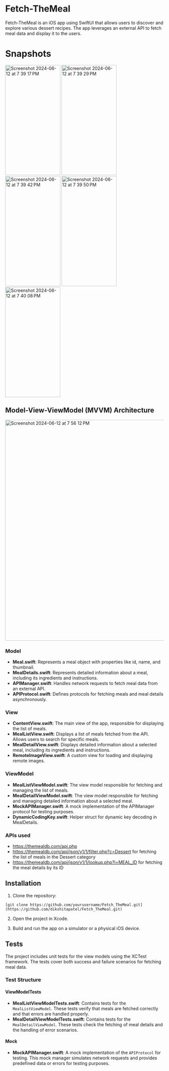 # Fetch-TheMeal

Fetch-TheMeal is an iOS app using SwiftUI that allows users to discover and explore various dessert recipes. The app leverages an external API to fetch meal data and display it to the users.

# Snapshots


<img width="175" height="350" alt="Screenshot 2024-06-12 at 7 39 17 PM" src="https://github.com/dikshitapatel/Fetch_TheMeal/assets/51240335/9f9d7734-4989-4d79-b4d5-bbf92854316d">
<img width="175" height="350" alt="Screenshot 2024-06-12 at 7 39 29 PM" src="https://github.com/dikshitapatel/Fetch_TheMeal/assets/51240335/436a19aa-ffb0-4503-b9b8-ee3d5d2eeae1">
<img width="175" height="350" alt="Screenshot 2024-06-12 at 7 39 42 PM" src="https://github.com/dikshitapatel/Fetch_TheMeal/assets/51240335/b75e4357-a159-46a0-813d-469c2595e6c0">
<img width="175" height="350" alt="Screenshot 2024-06-12 at 7 39 50 PM" src="https://github.com/dikshitapatel/Fetch_TheMeal/assets/51240335/ee18daa6-22da-4a3c-8603-25deb9f5d4f1">
<img width="175" height="350" alt="Screenshot 2024-06-12 at 7 40 08 PM" src="https://github.com/dikshitapatel/Fetch_TheMeal/assets/51240335/7fcafea9-59dc-4c35-832e-7def985ac74c">

## Model-View-ViewModel (MVVM) Architecture
<img width="702" alt="Screenshot 2024-06-12 at 7 56 12 PM" src="https://github.com/dikshitapatel/Fetch_TheMeal/assets/51240335/ac6828ee-45d5-47bc-aaae-e4b452f26ab1">

### Model

- **Meal.swift**: Represents a meal object with properties like id, name, and thumbnail.
- **MealDetails.swift**: Represents detailed information about a meal, including its ingredients and instructions.
- **APIManager.swift**: Handles network requests to fetch meal data from an external API.
- **APIProtocol.swift**: Defines protocols for fetching meals and meal details asynchronously.

### View

- **ContentView.swift**: The main view of the app, responsible for displaying the list of meals.
- **MealListView.swift**: Displays a list of meals fetched from the API. Allows users to search for specific meals.
- **MealDetailView.swift**: Displays detailed information about a selected meal, including its ingredients and instructions.
- **RemoteImageView.swift**: A custom view for loading and displaying remote images.

### ViewModel

- **MealListViewModel.swift**: The view model responsible for fetching and managing the list of meals.
- **MealDetailViewModel.swift**: The view model responsible for fetching and managing detailed information about a selected meal.
- **MockAPIManager.swift**: A mock implementation of the APIManager protocol for testing purposes.
- **DynamicCodingKey.swift**: Helper struct for dynamic key decoding in MealDetails.

### APIs used
- https://themealdb.com/api.php 
- https://themealdb.com/api/json/v1/1/filter.php?c=Dessert for fetching the list of meals in the  Dessert category
- https://themealdb.com/api/json/v1/1/lookup.php?i=MEAL_ID for fetching the meal details by its  ID

## Installation

1. Clone the repository:

```
[git clone https://github.com/yourusername/Fetch_TheMeal.git](https://github.com/dikshitapatel/Fetch_TheMeal.git)
```

2. Open the project in Xcode.

3. Build and run the app on a simulator or a physical iOS device.


## Tests

The project includes unit tests for the view models using the XCTest framework. The tests cover both success and failure scenarios for fetching meal data.

### Test Structure

#### ViewModelTests

- **MealListViewModelTests.swift**: Contains tests for the `MealListViewModel`. These tests verify that meals are fetched correctly and that errors are handled properly.
- **MealDetailViewModelTests.swift**: Contains tests for the `MealDetailViewModel`. These tests check the fetching of meal details and the handling of error scenarios.

#### Mock

- **MockAPIManager.swift**: A mock implementation of the `APIProtocol` for testing. This mock manager simulates network requests and provides predefined data or errors for testing purposes.

